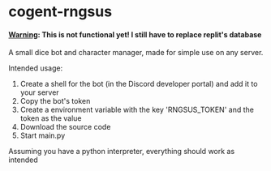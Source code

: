 # cogent-rngsus

<h4><u>Warning</u>: This is not functional yet! I still have to replace replit's database</h4>
A small dice bot and character manager, made for simple use on any server.

Intended usage:

1. Create a shell for the bot (in the Discord developer portal) and add it to your server
2. Copy the bot's token
3. Create a environment variable with the key 'RNGSUS_TOKEN' and the token as the value
4. Download the source code
5. Start main.py

Assuming you have a python interpreter, everything should work as intended

